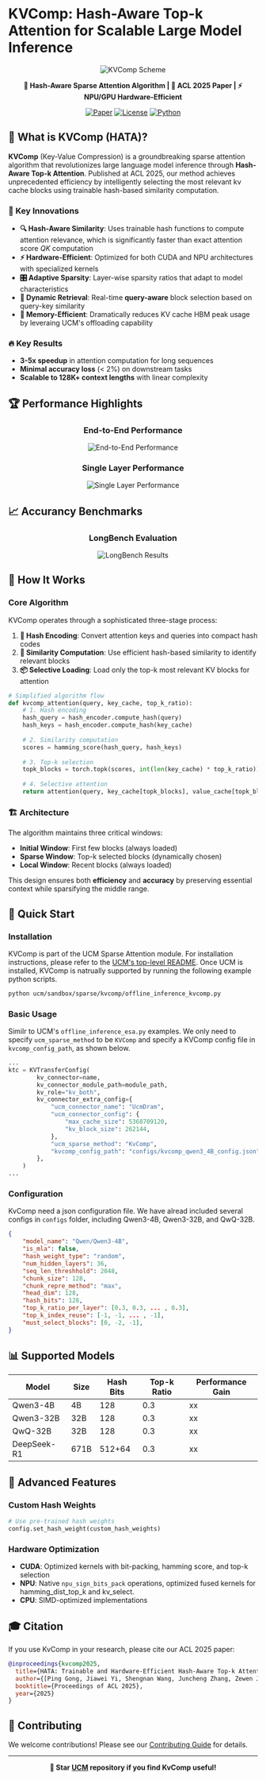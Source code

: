 # KVComp: Hash-Aware Top-k Attention for Scalable Large Model Inference

<div align="center">

![KVComp Scheme](figs/kvcomp_scheme.jpg)

**🚀 Hash-Aware Sparse Attention Algorithm | 📄 ACL 2025 Paper | ⚡ NPU/GPU Hardware-Efficient**

[![Paper](https://img.shields.io/badge/Paper-ACL%202025-blue)](paper/kvcomp-ACL-2025-paper.pdf)
[![License](https://img.shields.io/badge/License-MIT-green.svg)](LICENSE)
[![Python](https://img.shields.io/badge/Python-3.10+-blue.svg)](https://python.org)

</div>

## 🌟 What is KVComp (HATA)?

**KVComp** (Key-Value Compression) is a groundbreaking sparse attention algorithm that revolutionizes large language model inference through **Hash-Aware Top-k Attention**. Published at ACL 2025, our method achieves unprecedented efficiency by intelligently selecting the most relevant kv cache blocks using trainable hash-based similarity computation.

### 🎯 Key Innovations

- **🔍 Hash-Aware Similarity**: Uses trainable hash functions to compute attention relevance, which is significantly faster than exact attention score $QK$ computation 
- **⚡ Hardware-Efficient**: Optimized for both CUDA and NPU architectures with specialized kernels
- **🎛️ Adaptive Sparsity**: Layer-wise sparsity ratios that adapt to model characteristics
- **🔄 Dynamic Retrieval**: Real-time **query-aware** block selection based on query-key similarity
- **💾 Memory-Efficient**: Dramatically reduces KV cache HBM peak usage by leveraing UCM's offloading capability

### 🔥 Key Results
- **3-5x speedup** in attention computation for long sequences
- **Minimal accuracy loss** (< 2%) on downstream tasks
- **Scalable to 128K+ context lengths** with linear complexity

## 🏆 Performance Highlights

<div align="center">

### End-to-End Performance
![End-to-End Performance](figs/kvcomp_end_to_end_performance.jpg)

### Single Layer Performance  
![Single Layer Performance](figs/kvcomp_single_layer_performance.jpg)

</div>

## 📈 Accurancy Benchmarks


<div align="center">

### LongBench Evaluation
![LongBench Results](figs/kvcomp_longbench.jpg)

</div>



## 🧠 How It Works

### Core Algorithm

KVComp operates through a sophisticated three-stage process:

1. **🔐 Hash Encoding**: Convert attention keys and queries into compact hash codes
2. **🎯 Similarity Computation**: Use efficient hash-based similarity to identify relevant blocks  
3. **📦 Selective Loading**: Load only the top-k most relevant KV blocks for attention

```python
# Simplified algorithm flow
def kvcomp_attention(query, key_cache, top_k_ratio):
    # 1. Hash encoding
    hash_query = hash_encoder.compute_hash(query)
    hash_keys = hash_encoder.compute_hash(key_cache)
    
    # 2. Similarity computation  
    scores = hamming_score(hash_query, hash_keys)
    
    # 3. Top-k selection
    topk_blocks = torch.topk(scores, int(len(key_cache) * top_k_ratio))
    
    # 4. Selective attention
    return attention(query, key_cache[topk_blocks], value_cache[topk_blocks])
```


### 🏗️ Architecture

The algorithm maintains three critical windows:
- **Initial Window**: First few blocks (always loaded)
- **Sparse Window**: Top-k selected blocks (dynamically chosen)
- **Local Window**: Recent blocks (always loaded)

This design ensures both **efficiency** and **accuracy** by preserving essential context while sparsifying the middle range.

## 🚀 Quick Start

### Installation

KVComp is part of the UCM Sparse Attention module. For installation instructions, please refer to the [UCM's top-level README](../../../../README.md). Once UCM is installed, KVComp is natrually supported by running the following example python scripts.

```bash
python ucm/sandbox/sparse/kvcomp/offline_inference_kvcomp.py
```

### Basic Usage
Similr to UCM's `offline_inference_esa.py` examples. We only need to specify `ucm_sparse_method` to be `KVComp` and specify a KVComp config file in `kvcomp_config_path`, as shown below.

```python
...
ktc = KVTransferConfig(
        kv_connector=name,
        kv_connector_module_path=module_path,
        kv_role="kv_both",
        kv_connector_extra_config={
            "ucm_connector_name": "UcmDram",
            "ucm_connector_config": {
                "max_cache_size": 5368709120,
                "kv_block_size": 262144,
            },
            "ucm_sparse_method": "KvComp",
            "kvcomp_config_path": "configs/kvcomp_qwen3_4B_config.json",
        },
    )
...
```

### Configuration
KvComp need a json configuration file. We have alread included several configs in `configs` folder, including Qwen3-4B, Qwen3-32B, and QwQ-32B.

```json
{
    "model_name": "Qwen/Qwen3-4B",
    "is_mla": false,
    "hash_weight_type": "random",
    "num_hidden_layers": 36,
    "seq_len_threshhold": 2048,
    "chunk_size": 128,
    "chunk_repre_method": "max",
    "head_dim": 128,
    "hash_bits": 128,
    "top_k_ratio_per_layer": [0.3, 0.3, ... , 0.3],
    "top_k_index_reuse": [-1, -1, ... , -1],
    "must_select_blocks": [0, -2, -1],
}
```

## 📊 Supported Models

| Model | Size | Hash Bits | Top-k Ratio | Performance Gain |
|-------|------|-----------|-------------|------------------|
| Qwen3-4B | 4B | 128 | 0.3 | xx |
| Qwen3-32B | 32B | 128 | 0.3 | xx |
| QwQ-32B | 32B | 128 | 0.3 | xx |
| DeepSeek-R1 | 671B | 512+64 | 0.3 | xx |

## 🔧 Advanced Features


### Custom Hash Weights
```python
# Use pre-trained hash weights
config.set_hash_weight(custom_hash_weights)
```

### Hardware Optimization
- **CUDA**: Optimized kernels with bit-packing, hamming score, and top-k selection
- **NPU**: Native `npu_sign_bits_pack` operations, optimized fused kernels for hamming_dist_top_k and kv_select.
- **CPU**: SIMD-optimized implementations




## 🎓 Citation

If you use KvComp in your research, please cite our ACL 2025 paper:

```bibtex
@inproceedings{kvcomp2025,
  title={HATA: Trainable and Hardware-Efficient Hash-Aware Top-k Attention for Scalable Large Model Inference},
  author={[Ping Gong, Jiawei Yi, Shengnan Wang, Juncheng Zhang, Zewen Jin, Ouxiang Zhou, Ruibo Liu, Guanbin Xu, Youhui Bai, Bowen Ye, Kun Yuan, Tong Yang, Gong Zhang, Renhai Chen, Feng Wu, Cheng Li]},
  booktitle={Proceedings of ACL 2025},
  year={2025}
}
```

## 🤝 Contributing

We welcome contributions! Please see our [Contributing Guide](../../../../docs/source/developer_guide/contributing.md) for details.


---

<div align="center">

**🌟 Star [UCM](https://github.com/ModelEngine-Group/unified-cache-management) repository if you find KvComp useful!**

</div>
